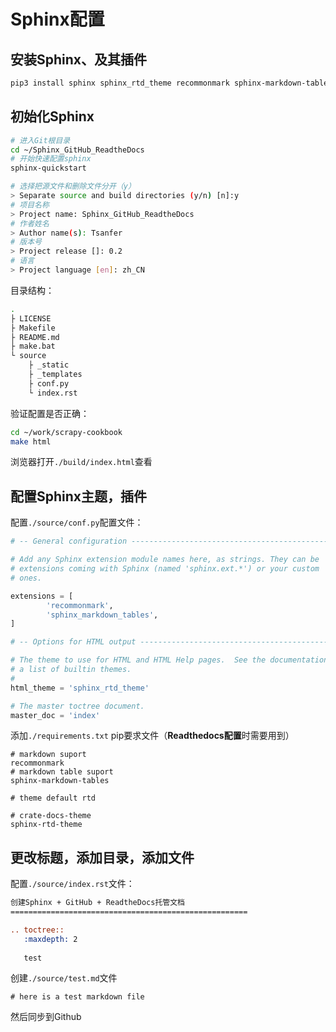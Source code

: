# Sphinx配置

## 安装Sphinx、及其插件

```bash
pip3 install sphinx sphinx_rtd_theme recommonmark sphinx-markdown-tables
```

## 初始化Sphinx

```sh
# 进入Git根目录
cd ~/Sphinx_GitHub_ReadtheDocs
# 开始快速配置sphinx
sphinx-quickstart

# 选择把源文件和删除文件分开（y）
> Separate source and build directories (y/n) [n]:y
# 项目名称
> Project name: Sphinx_GitHub_ReadtheDocs
# 作者姓名
> Author name(s): Tsanfer
# 版本号
> Project release []: 0.2
# 语言
> Project language [en]: zh_CN
```

目录结构：

```sh
.
├ LICENSE
├ Makefile
├ README.md
├ make.bat
└ source
    ├ _static
    ├ _templates
    ├ conf.py
    └ index.rst
```

验证配置是否正确：

```sh
cd ~/work/scrapy-cookbook
make html
```

浏览器打开`./build/index.html`查看


## 配置Sphinx主题，插件
配置`./source/conf.py`配置文件：

```python
# -- General configuration ---------------------------------------------------

# Add any Sphinx extension module names here, as strings. They can be
# extensions coming with Sphinx (named 'sphinx.ext.*') or your custom
# ones.

extensions = [
        'recommonmark',
        'sphinx_markdown_tables',
]

# -- Options for HTML output -------------------------------------------------

# The theme to use for HTML and HTML Help pages.  See the documentation for
# a list of builtin themes.
#
html_theme = 'sphinx_rtd_theme'

# The master toctree document.
master_doc = 'index'
```

添加`./requirements.txt` pip要求文件（**Readthedocs配置**时需要用到）

```text
# markdown suport
recommonmark
# markdown table suport
sphinx-markdown-tables

# theme default rtd

# crate-docs-theme
sphinx-rtd-theme
```

## 更改标题，添加目录，添加文件

配置`./source/index.rst`文件：

```rst
创建Sphinx + GitHub + ReadtheDocs托管文档
=====================================================

.. toctree::
   :maxdepth: 2
   
   test
```

创建`./source/test.md`文件

```
# here is a test markdown file
```

然后同步到Github


